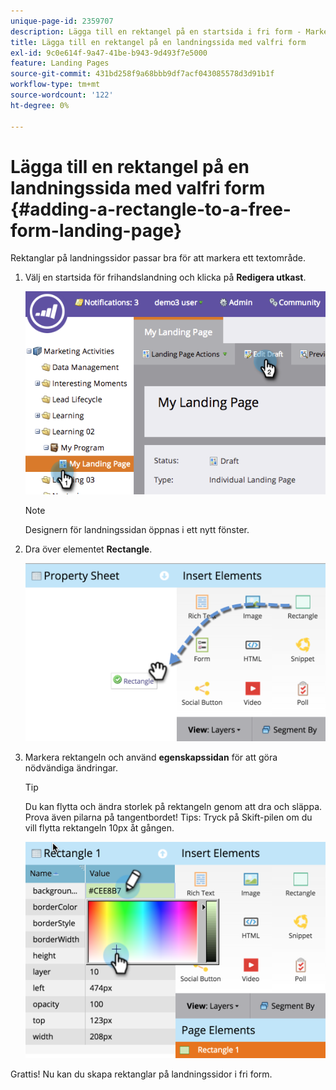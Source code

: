 ```yaml
---
unique-page-id: 2359707
description: Lägga till en rektangel på en startsida i fri form - Marketo Docs - produktdokumentation
title: Lägga till en rektangel på en landningssida med valfri form
exl-id: 9c0e614f-9a47-41be-b943-9d493f7e5000
feature: Landing Pages
source-git-commit: 431bd258f9a68bbb9df7acf043085578d3d91b1f
workflow-type: tm+mt
source-wordcount: '122'
ht-degree: 0%

---
```


# Lägga till en rektangel på en landningssida med valfri form {#adding-a-rectangle-to-a-free-form-landing-page}

Rektanglar på landningssidor passar bra för att markera ett textområde.

1. Välj en startsida för frihandslandning och klicka på **Redigera utkast**.

   ![](assets/image2014-9-16-14-3a50-3a51.png)

   >[!NOTE]
   >
   >Designern för landningssidan öppnas i ett nytt fönster.

1. Dra över elementet **Rectangle**.

   ![](assets/image2015-5-21-14-3a48-3a45.png)

1. Markera rektangeln och använd **egenskapssidan** för att göra nödvändiga ändringar.

   >[!TIP]
   >
   >Du kan flytta och ändra storlek på rektangeln genom att dra och släppa. Prova även pilarna på tangentbordet! Tips: Tryck på Skift-pilen om du vill flytta rektangeln 10px åt gången.

   ![](assets/image2015-5-21-14-3a50-3a24.png)

Grattis! Nu kan du skapa rektanglar på landningssidor i fri form.
